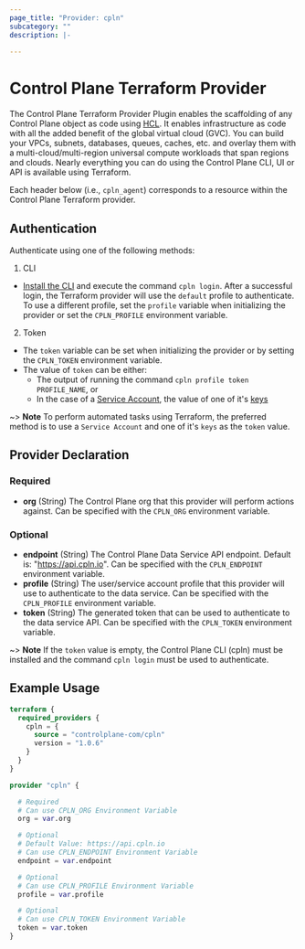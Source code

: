 ```yaml
---
page_title: "Provider: cpln"
subcategory: ""
description: |-
  
---
```


# Control Plane Terraform Provider

The Control Plane Terraform Provider Plugin enables the scaffolding of any Control Plane object as code using [HCL](https://www.terraform.io/docs/language/syntax/configuration.html). It enables infrastructure as code with all the added benefit of the global virtual cloud (GVC). You can build your VPCs, subnets, databases, queues, caches, etc. and overlay them with a multi-cloud/multi-region universal compute workloads that span regions and clouds. Nearly everything you can do using the Control Plane CLI, UI or API is available using Terraform.

Each header below (i.e., `cpln_agent`) corresponds to a resource within the Control Plane Terraform provider.

## Authentication

Authenticate using one of the following methods:

1. CLI
  - [Install the CLI](https://docs.controlplane.com/reference/cli#installation) and execute the command `cpln login`. After a successful login, the Terraform provider will use the `default` profile to authenticate. To use a different profile, set the `profile` variable when initializing the provider or set the `CPLN_PROFILE` environment variable.

2. Token
  - The `token` variable can be set when initializing the provider or by setting the `CPLN_TOKEN` environment variable.
  - The value of `token` can be either:
      - The output of running the command `cpln profile token PROFILE_NAME`, or
      - In the case of a [Service Account](https://docs.controlplane.com/reference/serviceaccount), the value of one of it's [keys](https://docs.controlplane.com/reference/serviceaccount#keys)

~> **Note** To perform automated tasks using Terraform, the preferred method is to use a `Service Account` and one of it's `keys` as the `token` value. 


## Provider Declaration

### Required

- **org** (String) The Control Plane org that this provider will perform actions against. Can be specified with the `CPLN_ORG` environment variable.
### Optional

- **endpoint** (String) The Control Plane Data Service API endpoint. Default is: "https://api.cpln.io". Can be specified with the `CPLN_ENDPOINT` environment variable.
- **profile** (String) The user/service account profile that this provider will use to authenticate to the data service. Can be specified with the `CPLN_PROFILE` environment variable.
- **token** (String) The generated token that can be used to authenticate to the data service API. Can be specified with the `CPLN_TOKEN` environment variable.

~> **Note** If the `token` value is empty, the Control Plane CLI (cpln) must be installed and the command `cpln login` must be used to authenticate.

## Example Usage

```terraform
terraform {
  required_providers {
    cpln = {
      source = "controlplane-com/cpln"
      version = "1.0.6"
    }
  }
}

provider "cpln" {

  # Required
  # Can use CPLN_ORG Environment Variable
  org = var.org

  # Optional
  # Default Value: https://api.cpln.io
  # Can use CPLN_ENDPOINT Environment Variable
  endpoint = var.endpoint

  # Optional
  # Can use CPLN_PROFILE Environment Variable  
  profile = var.profile

  # Optional
  # Can use CPLN_TOKEN Environment Variable 
  token = var.token
}
```

